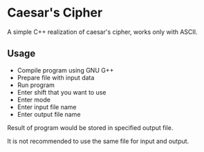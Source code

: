 # Caesar's Cipher

A simple C++ realization of caesar's cipher, works only with ASCII.

## Usage

 - Compile program using GNU G++
 - Prepare file with input data
 - Run program
 - Enter shift that you want to use
 - Enter mode
 - Enter input file name
 - Enter output file name

Result of program would be stored in specified output file.

It is not recommended to use the same file for input and output.
